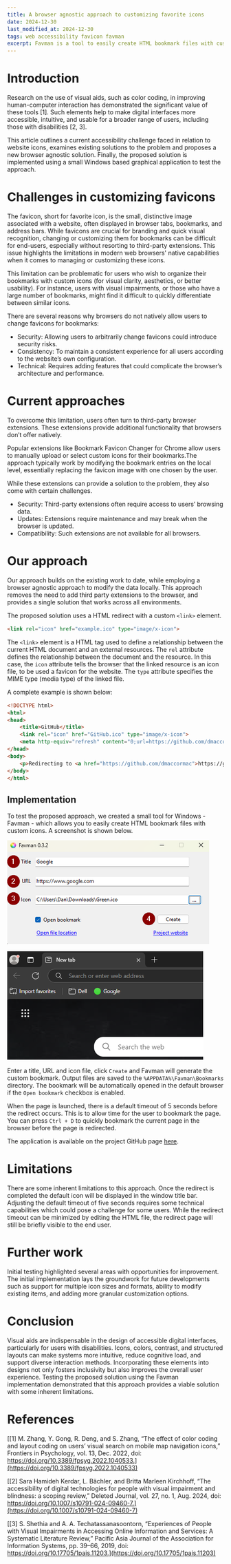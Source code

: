 ```yaml
---
title: A browser agnostic approach to customizing favorite icons
date: 2024-12-30
last_modified_at: 2024-12-30
tags: web accessibility favicon favman
excerpt: Favman is a tool to easily create HTML bookmark files with custom icons.
---
```


# Introduction

Research on the use of visual aids, such as color coding, in improving human-computer interaction has demonstrated the significant value of these tools [1]. Such elements help to make digital interfaces more accessible, intuitive, and usable for a broader range of users, including those with disabilities [2, 3].

This article outlines a current accessibility challenge faced in relation to website icons, examines existing solutions to the problem and proposes a new browser agnostic solution. Finally, the proposed solution is implemented using a small Windows based graphical application to test the approach.

# Challenges in customizing favicons

The favicon, short for favorite icon, is the small, distinctive image associated with a website, often displayed in browser tabs, bookmarks, and address bars. While favicons are crucial for branding and quick visual recognition, changing or customizing them for bookmarks can be difficult for end-users, especially without resorting to third-party extensions. This issue highlights the limitations in modern web browsers' native capabilities when it comes to managing or customizing these icons.

This limitation can be problematic for users who wish to organize their bookmarks with custom icons (for visual clarity, aesthetics, or better usability). For instance, users with visual impairments, or those who have a large number of bookmarks, might find it difficult to quickly differentiate between similar icons.

There are several reasons why browsers do not natively allow users to change favicons for bookmarks:

- Security: Allowing users to arbitrarily change favicons could introduce security risks. 
- Consistency: To maintain a consistent experience for all users according to the website’s own configuration. 
- Technical: Requires adding features that could complicate the browser’s architecture and performance.

# Current approaches

To overcome this limitation, users often turn to third-party browser extensions. These extensions provide additional functionality that browsers don’t offer natively. 

Popular extensions like Bookmark Favicon Changer for Chrome allow users to manually upload or select custom icons for their bookmarks.The approach typically work by modifying the bookmark entries on the local level, essentially replacing the favicon image with one chosen by the user. 

While these extensions can provide a solution to the problem, they also come with certain challenges.

- Security: Third-party extensions often require access to users’ browsing data. 
- Updates: Extensions require maintenance and may break when the browser is updated.
- Compatibility: Such extensions are not available for all browsers.

# Our approach

Our approach builds on the existing work to date, while employing a browser agnostic approach to modify the data locally. This approach removes the need to add third party extensions to the browser, and provides a single solution that works across all environments. 

The proposed solution uses a HTML redirect with a custom `<link>` element. 

```html
<link rel="icon" href="example.ico" type="image/x-icon">
```

The `<link>` element is a HTML tag used to define a relationship between the current HTML document and an external resources. The `rel` attribute defines the relationship between the document and the resource. In this case, the `icon` attribute tells the browser that the linked resource is an icon file, to be used a favicon for the website. The `type` attribute specifies the MIME type (media type) of the linked file.

A complete example is shown below:

```html
<!DOCTYPE html>
<html>
<head>
    <title>GitHub</title>
    <link rel="icon" href="GitHub.ico" type="image/x-icon">
    <meta http-equiv="refresh" content="0;url=https://github.com/dmaccormac">
</head>
<body>   
    <p>Redirecting to <a href="https://github.com/dmaccormac">https://github.com/dmaccormac</a>
</body>
</html>
```

## Implementation

To test the proposed approach, we created a small tool for Windows - Favman - which allows you to easily create HTML bookmark files with custom icons. A screenshot is shown below.

![Create a bookmark using a custom icon with Favman](/assets/images/screenshot2.png)

![Example bookmark with custom icon](/assets//images/screenshot3.png)

Enter a title, URL and icon file, click `Create` and Favman will generate the custom bookmark. Output files are saved to the `%APPDATA%\Favman\Bookmarks` directory. The bookmark will be automatically opened in the default browser if the `Open bookmark` checkbox is enabled. 

When the page is launched, there is a default timeout of 5 seconds before the redirect occurs. This is to allow time for the user to bookmark the page. You can press `Ctrl + D` to quickly bookmark the current page in the browser before the page is redirected.

The application is available on the project GitHub page [here](https://github.com/dmaccormac/favman).

# Limitations

There are some inherent limitations to this approach. Once the redirect is completed the default icon will be displayed in the window title bar. Adjusting the default timeout of five seconds requires some technical capabilities which could pose a challenge for some users. While the redirect timeout can be minimized by editing the HTML file, the redirect page will still be briefly visible to the end user.   

# Further work

 Initial testing highlighted several areas with opportunities for improvement. The initial implementation lays the groundwork for future developments such as support for multiple icon sizes and formats, ability to modify existing items, and adding more granular customization options. 

# Conclusion

Visual aids are indispensable in the design of accessible digital interfaces, particularly for users with disabilities. Icons, colors, contrast, and structured layouts can make systems more intuitive, reduce cognitive load, and support diverse interaction methods. Incorporating these elements into designs not only fosters inclusivity but also improves the overall user experience. Testing the proposed solution using the Favman implementation demonstrated that this approach provides a viable solution with some inherent limitations.

# References

[[1] M. Zhang, Y. Gong, R. Deng, and S. Zhang, “The effect of color coding and layout coding on users’ visual search on mobile map navigation icons,” Frontiers in Psychology, vol. 13, Dec. 2022, doi: https://doi.org/10.3389/fpsyg.2022.1040533.](https://doi.org/10.3389/fpsyg.2022.1040533)

[[2] Sara Hamideh Kerdar, L. Bächler, and Britta Marleen Kirchhoff, “The accessibility of digital technologies for people with visual impairment and blindness: a scoping review,” Deleted Journal, vol. 27, no. 1, Aug. 2024, doi: https://doi.org/10.1007/s10791-024-09460-7.](https://doi.org/10.1007/s10791-024-09460-7)

[[3] S. Shethia and A. A. Techatassanasoontorn, “Experiences of People with Visual Impairments in Accessing Online Information and Services: A Systematic Literature Review,” Pacific Asia Journal of the Association for Information Systems, pp. 39–66, 2019, doi: https://doi.org/10.17705/1pais.11203.](https://doi.org/10.17705/1pais.11203)

‌